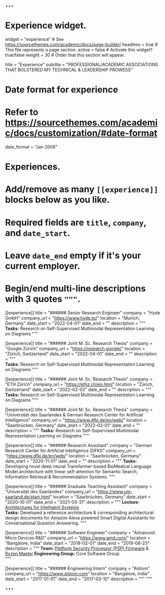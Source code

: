 +++
# Experience widget.
widget = "experience"  # See https://sourcethemes.com/academic/docs/page-builder/
headless = true  # This file represents a page section.
active = false  # Activate this widget? true/false
weight = 30  # Order that this section will appear.

title = "Experience"
subtitle = "PROFESSIONAL/ACADEMIC ASSOCIATIONS THAT BOLSTERED MY TECHNICAL & LEADERSHIP PROWESS"

# Date format for experience
#   Refer to https://sourcethemes.com/academic/docs/customization/#date-format
date_format = "Jan 2006"

# Experiences.
#   Add/remove as many `[[experience]]` blocks below as you like.
#   Required fields are `title`, `company`, and `date_start`.
#   Leave `date_end` empty if it's your current employer.
#   Begin/end multi-line descriptions with 3 quotes `"""`.

[[experience]]
  title = "###### Senior Research Engineer"
  company = "Hyde GmbH"
  company_url = "https://www.hyde.to/"
  location = "Munich, Germany"
  date_start = "2022-04-01"
  date_end = ""
  description = """                               
  **Tasks:** Research on Self-Supervised Multimodal Representation Learning on Diagrams
  """

[[experience]]
  title = "###### Joint M. Sc. Research Thesis"
  company = "Google Zürich"
  company_url = "https://research.google/"
  location = "Zürich, Switzerland"
  date_start = "2022-04-01"
  date_end = ""
  description = """                               
  **Tasks:** Research on Self-Supervised Multimodal Representation Learning on Diagrams
  """

[[experience]]
  title = "###### Joint M. Sc. Research Thesis"
  company = "ETH Zürich"
  company_url = "https://ethz.ch/en.html"
  location = "Zürich, Switzerland"
  date_start = "2022-02-02"
  date_end = ""
  description = """ 
  **Tasks:** Research on Self-Supervised Multimodal Representation Learning on Diagrams
  """

[[experience]]
  title = "###### Joint M. Sc. Research Thesis"
  company = "Universität des Saarlandes & German Research Center for Artificial Intelligence"
  company_url = "https://www.dfki.de/en/web/"
  location = "Saarbrücken, Germany"
  date_start = "2022-02-01"
  date_end = ""
  description = """ 
  **Tasks:** Research on Self-Supervised Multimodal Representation Learning on Diagrams
  """  

[[experience]]
  title = "###### Research Assistant"
  company = "German Research Center for Artificial Intelligence (DFKI)"
  company_url = "https://www.dfki.de/en/web/"
  location = "Saarbrücken, Germany"
  date_start = "2020-11-01"
  date_end = ""
  description = """
  **Tasks:** Developing novel deep neural Transformer-based BioMedical Language Model architecture with linear self-attention for Semantic Search, Information Retrieval & Recommendation Systems.
  """

[[experience]]
  title = "###### Graduate Teaching Assistant"
  company = "Universität des Saarlandes"
  company_url = "https://www.uni-saarland.de/start.html"
  location = "Saarbrücken, Germany"
  date_start = "2020-10-01"
  date_end = "2021-03-31"
  description = """ 
  **Lecture:** [Architectures for Intelligent Systems](https://lms.sulb.uni-saarland.de/moodle/course/index.php?categoryid=1872)      
  **Tasks:** Developed a reference architecture & corresponding architectural design documents for Amazon Alexa powered Smart Digital Assistants for Conversational Question Answering.
  """

[[experience]]
  title = "###### Software Engineer"
  company = "Advanced Micro Devices R&D"
  company_url = "https://www.amd.com/"
  location = "Bangalore, India"
  date_start = "2018-02-01"
  date_end = "2019-08-23"
  description = """
  **Team:** [Platform Security Processor (PSP) Firmware](https://www.amd.com/en/technologies/pro-security) & [Ryzen Master](https://www.amd.com/en/technologies/ryzen-master) 
  **Engineering Group:** Core Software Group  
  """


[[experience]]
  title = "###### Engineering Intern"
  company = "Alstom"
  company_url = "https://www.alstom.com"
  location = "Bangalore, India"
  date_start = "2017-01-01"
  date_end = "2017-03-10"
  description = """
  """
  
+++
